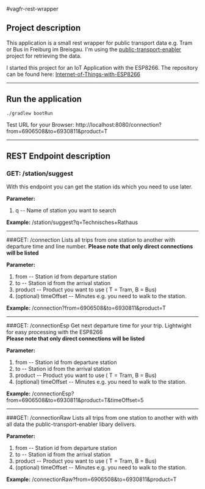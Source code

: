 #vagfr-rest-wrapper

Project description
----------------------

This application is a small rest wrapper for public transport data e.g. Tram or Bus in Freiburg im Breisgau. I'm using the [public-transport-enabler](https://github.com/schildbach/public-transport-enabler) project for retrieving the data.

I started this project for an IoT Application with the ESP8266. The repository can be found here: [Internet-of-Things-with-ESP8266](https://github.com/fewi/Internet-of-Things-with-ESP8266)

----------


Run the application
-------------

```
./gradlew bootRun
```
Test URL for your Browser: http://localhost:8080/connection?from=6906508&to=6930811&product=T

----------


REST Endpoint description
-------------------

### GET:  /station/suggest
 With this endpoint you can get the station ids which you need to use later.  
 
**Parameter:**
 
 1. q -- Name of station you want to search

**Example:** 
/station/suggest?q=Technisches+Rathaus


----------


###GET: /connection
Lists all trips from one station to another with departure time and line number. 
**Please note that only direct connections will be listed**

 **Parameter:**
 
 1. from -- Station id from departure station
 2. to -- Station id from the arrival station
 3. product -- Product you want to use ( T = Tram, B = Bus)
 4. (optional) timeOffset -- Minutes e.g. you need to walk to the station. 
 
**Example:** 
/connection?from=6906508&to=6930811&product=T

----------

###GET: /connectionEsp
Get next departure time for your trip. Lightwight for easy processing with the ESP8266  
**Please note that only direct connections will be listed**

 **Parameter:**
 
 1. from -- Station id from departure station
 2. to -- Station id from the arrival station
 3. product -- Product you want to use ( T = Tram, B = Bus)
 4. (optional) timeOffset -- Minutes e.g. you need to walk to the station. 
 
**Example:** 
/connectionEsp?from=6906508&to=6930811&product=T&timeOffset=5

----------

###GET: /connectionRaw
Lists all trips from one station to another with with all data the public-transport-enabler libary delivers.

 **Parameter:**
 
 1. from -- Station id from departure station
 2. to -- Station id from the arrival station
 3. product -- Product you want to use ( T = Tram, B = Bus)
 4. (optional) timeOffset -- Minutes e.g. you need to walk to the station. 
 
**Example:** 
/connectionRaw?from=6906508&to=6930811&product=T


